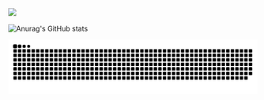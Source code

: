 <picture>
<source 
  srcset="https://github-readme-stats.vercel.app/api?username=Winchestert&show_icons=true&theme=dark"
  media="(prefers-color-scheme: dark)"
/>
<source
  srcset="https://github-readme-stats.vercel.app/api?username=Winchestert&show_icons=true"
  media="(prefers-color-scheme: light), (prefers-color-scheme: no-preference)"
/>
<img src="https://github-readme-stats.vercel.app/api?username=Winchestert&show_icons=true" />
</picture>

![Anurag's GitHub stats](https://github-readme-stats.vercel.app/api?username=Winchestert&theme=_icons=true)

![Snake animation](https://github.com/ellen2121/ellen2121/blob/output/github-contribution-grid-snake.svg)
